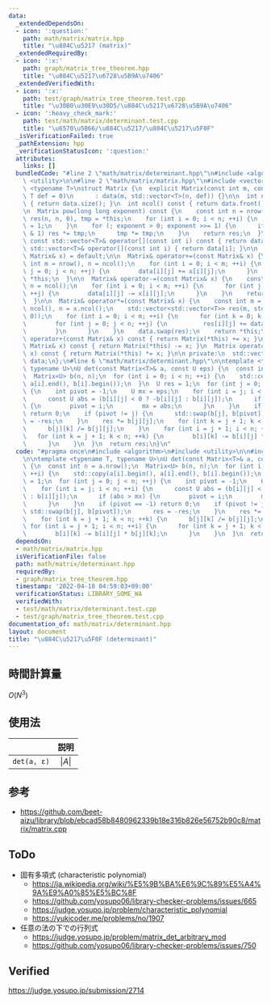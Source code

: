 ```yaml
---
data:
  _extendedDependsOn:
  - icon: ':question:'
    path: math/matrix/matrix.hpp
    title: "\u884C\u5217 (matrix)"
  _extendedRequiredBy:
  - icon: ':x:'
    path: graph/matrix_tree_theorem.hpp
    title: "\u884C\u5217\u6728\u5B9A\u7406"
  _extendedVerifiedWith:
  - icon: ':x:'
    path: test/graph/matrix_tree_theorem.test.cpp
    title: "\u30B0\u30E9\u30D5/\u884C\u5217\u6728\u5B9A\u7406"
  - icon: ':heavy_check_mark:'
    path: test/math/matrix/determinant.test.cpp
    title: "\u6570\u5B66/\u884C\u5217/\u884C\u5217\u5F0F"
  _isVerificationFailed: true
  _pathExtension: hpp
  _verificationStatusIcon: ':question:'
  attributes:
    links: []
  bundledCode: "#line 2 \"math/matrix/determinant.hpp\"\n#include <algorithm>\n#include\
    \ <utility>\n\n#line 2 \"math/matrix/matrix.hpp\"\n#include <vector>\n\ntemplate\
    \ <typename T>\nstruct Matrix {\n  explicit Matrix(const int m, const int n, const\
    \ T def = 0)\n      : data(m, std::vector<T>(n, def)) {}\n\n  int nrow() const\
    \ { return data.size(); }\n  int ncol() const { return data.front().size(); }\n\
    \n  Matrix pow(long long exponent) const {\n    const int n = nrow();\n    Matrix<T>\
    \ res(n, n, 0), tmp = *this;\n    for (int i = 0; i < n; ++i) {\n      res[i][i]\
    \ = 1;\n    }\n    for (; exponent > 0; exponent >>= 1) {\n      if (exponent\
    \ & 1) res *= tmp;\n      tmp *= tmp;\n    }\n    return res;\n  }\n\n  inline\
    \ const std::vector<T>& operator[](const int i) const { return data[i]; }\n  inline\
    \ std::vector<T>& operator[](const int i) { return data[i]; }\n\n  Matrix& operator=(const\
    \ Matrix& x) = default;\n\n  Matrix& operator+=(const Matrix& x) {\n    const\
    \ int m = nrow(), n = ncol();\n    for (int i = 0; i < m; ++i) {\n      for (int\
    \ j = 0; j < n; ++j) {\n        data[i][j] += x[i][j];\n      }\n    }\n    return\
    \ *this;\n  }\n\n  Matrix& operator-=(const Matrix& x) {\n    const int m = nrow(),\
    \ n = ncol();\n    for (int i = 0; i < m; ++i) {\n      for (int j = 0; j < n;\
    \ ++j) {\n        data[i][j] -= x[i][j];\n      }\n    }\n    return *this;\n\
    \  }\n\n  Matrix& operator*=(const Matrix& x) {\n    const int m = nrow(), l =\
    \ ncol(), n = x.ncol();\n    std::vector<std::vector<T>> res(m, std::vector<T>(n,\
    \ 0));\n    for (int i = 0; i < m; ++i) {\n      for (int k = 0; k < l; ++k) {\n\
    \        for (int j = 0; j < n; ++j) {\n          res[i][j] += data[i][k] * x[k][j];\n\
    \        }\n      }\n    }\n    data.swap(res);\n    return *this;\n  }\n\n  Matrix\
    \ operator+(const Matrix& x) const { return Matrix(*this) += x; }\n  Matrix operator-(const\
    \ Matrix& x) const { return Matrix(*this) -= x; }\n  Matrix operator*(const Matrix&\
    \ x) const { return Matrix(*this) *= x; }\n\n private:\n  std::vector<std::vector<T>>\
    \ data;\n};\n#line 6 \"math/matrix/determinant.hpp\"\n\ntemplate <typename T,\
    \ typename U>\nU det(const Matrix<T>& a, const U eps) {\n  const int n = a.nrow();\n\
    \  Matrix<U> b(n, n);\n  for (int i = 0; i < n; ++i) {\n    std::copy(a[i].begin(),\
    \ a[i].end(), b[i].begin());\n  }\n  U res = 1;\n  for (int j = 0; j < n; ++j)\
    \ {\n    int pivot = -1;\n    U mx = eps;\n    for (int i = j; i < n; ++i) {\n\
    \      const U abs = (b[i][j] < 0 ? -b[i][j] : b[i][j]);\n      if (abs > mx)\
    \ {\n        pivot = i;\n        mx = abs;\n      }\n    }\n    if (pivot == -1)\
    \ return 0;\n    if (pivot != j) {\n      std::swap(b[j], b[pivot]);\n      res\
    \ = -res;\n    }\n    res *= b[j][j];\n    for (int k = j + 1; k < n; ++k) {\n\
    \      b[j][k] /= b[j][j];\n    }\n    for (int i = j + 1; i < n; ++i) {\n   \
    \   for (int k = j + 1; k < n; ++k) {\n        b[i][k] -= b[i][j] * b[j][k];\n\
    \      }\n    }\n  }\n  return res;\n}\n"
  code: "#pragma once\n#include <algorithm>\n#include <utility>\n\n#include \"./matrix.hpp\"\
    \n\ntemplate <typename T, typename U>\nU det(const Matrix<T>& a, const U eps)\
    \ {\n  const int n = a.nrow();\n  Matrix<U> b(n, n);\n  for (int i = 0; i < n;\
    \ ++i) {\n    std::copy(a[i].begin(), a[i].end(), b[i].begin());\n  }\n  U res\
    \ = 1;\n  for (int j = 0; j < n; ++j) {\n    int pivot = -1;\n    U mx = eps;\n\
    \    for (int i = j; i < n; ++i) {\n      const U abs = (b[i][j] < 0 ? -b[i][j]\
    \ : b[i][j]);\n      if (abs > mx) {\n        pivot = i;\n        mx = abs;\n\
    \      }\n    }\n    if (pivot == -1) return 0;\n    if (pivot != j) {\n     \
    \ std::swap(b[j], b[pivot]);\n      res = -res;\n    }\n    res *= b[j][j];\n\
    \    for (int k = j + 1; k < n; ++k) {\n      b[j][k] /= b[j][j];\n    }\n   \
    \ for (int i = j + 1; i < n; ++i) {\n      for (int k = j + 1; k < n; ++k) {\n\
    \        b[i][k] -= b[i][j] * b[j][k];\n      }\n    }\n  }\n  return res;\n}\n"
  dependsOn:
  - math/matrix/matrix.hpp
  isVerificationFile: false
  path: math/matrix/determinant.hpp
  requiredBy:
  - graph/matrix_tree_theorem.hpp
  timestamp: '2022-04-18 04:59:03+09:00'
  verificationStatus: LIBRARY_SOME_WA
  verifiedWith:
  - test/math/matrix/determinant.test.cpp
  - test/graph/matrix_tree_theorem.test.cpp
documentation_of: math/matrix/determinant.hpp
layout: document
title: "\u884C\u5217\u5F0F (determinant)"
---
```



## 時間計算量

$O(N^3)$


## 使用法

||説明|
|:--:|:--:|
|`det(a, ε)`|$\lvert A \rvert$|


## 参考

- https://github.com/beet-aizu/library/blob/ebcad58b8480962339b18e316b826e56752b90c8/matrix/matrix.cpp


## ToDo

- 固有多項式 (characteristic polynomial)
  - https://ja.wikipedia.org/wiki/%E5%9B%BA%E6%9C%89%E5%A4%9A%E9%A0%85%E5%BC%8F
  - https://github.com/yosupo06/library-checker-problems/issues/665
  - https://judge.yosupo.jp/problem/characteristic_polynomial
  - https://yukicoder.me/problems/no/1907
- 任意の法の下での行列式
  - https://judge.yosupo.jp/problem/matrix_det_arbitrary_mod
  - https://github.com/yosupo06/library-checker-problems/issues/750


## Verified

https://judge.yosupo.jp/submission/2714
